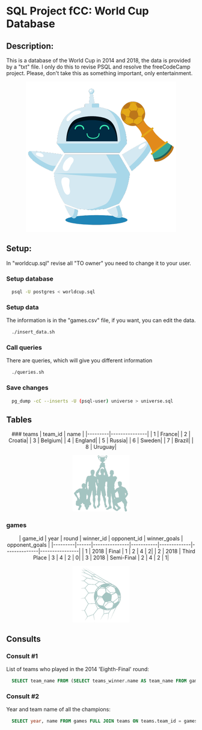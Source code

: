 # SQL Project fCC: World Cup Database

## Description:
This is a database of the World Cup in 2014 and 2018, the data is provided by a "txt" file. I only do this to revise PSQL and resolve the freeCodeCamp project. Please, don't take this as something important, only entertainment.

<p align="center">
  <img width="400" height="400" src="src/icon.png">
</p>

## Setup:
In "worldcup.sql" revise all "TO owner" you need to change it to your user.

### Setup database
```BASH
  psql -U postgres < worldcup.sql
```

### Setup data
The information is in the "games.csv" file, if you want, you can edit the data.
```BASH
  ./insert_data.sh
```

### Call queries
There are queries, which will give you different information
```BASH
  ./queries.sh
```

### Save changes
```BASH
  pg_dump -cC --inserts -U (psql-user) universe > universe.sql
```

## Tables

<center>
### teams
| team_id |     name      |
|---------|---------------|
|       1 | France|
|       2 | Croatia|
|       3 | Belgium|
|       4 | England|
|       5 | Russia|
|       6 | Sweden|
 |      7 | Brazil|
|       8 | Uruguay|
</center>

<p align="center">
  <img width="150" height="150" src="src/teams.png">
</p>

### games
<center>
| game_id | year |     round     | winner_id | opponent_id | winner_goals | opponent_goals |
|---------|------|---------------|-----------|-------------|--------------|----------------|
|       1 | 2018 | Final         |         1 |           2 |            4 |              2|
|       2 | 2018 | Third Place   |         3 |           4 |            2 |              0|
|       3 | 2018 | Semi-Final    |         2 |           4 |            2 |              1|
</center>

<p align="center">
  <img width="150" height="150" src="src/game.png">
</p>

## Consults

### Consult #1
List of teams who played in the 2014 'Eighth-Final' round:

```SQL
  SELECT team_name FROM (SELECT teams_winner.name AS team_name FROM games LEFT JOIN teams AS teams_winner ON teams_winner.team_id = games.winner_id WHERE year='2014' AND round='Eighth-Final' UNION SELECT teams_loser.name AS team_name FROM games LEFT JOIN teams AS teams_loser ON teams_loser.team_id = games.opponent_id  WHERE year='2014' AND round='Eighth-Final') AS all_teams ORDER BY team_name
```

### Consult #2
Year and team name of all the champions:

```SQL
  SELECT year, name FROM games FULL JOIN teams ON teams.team_id = games.winner_id WHERE round='Final' ORDER BY year
```
